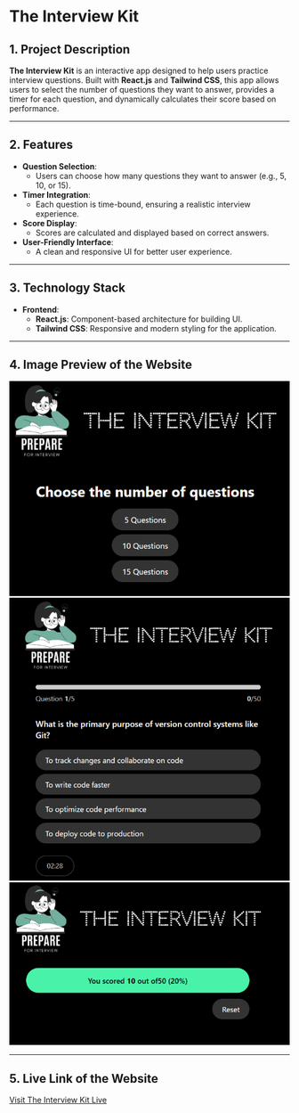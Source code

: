 # The Interview Kit  

## 1. Project Description  
**The Interview Kit** is an interactive app designed to help users practice interview questions. Built with **React.js** and **Tailwind CSS**, this app allows users to select the number of questions they want to answer, provides a timer for each question, and dynamically calculates their score based on performance.

---

## 2. Features  
- **Question Selection**:  
  - Users can choose how many questions they want to answer (e.g., 5, 10, or 15).  
- **Timer Integration**:  
  - Each question is time-bound, ensuring a realistic interview experience.  
- **Score Display**:  
  - Scores are calculated and displayed based on correct answers.  
- **User-Friendly Interface**:  
  - A clean and responsive UI for better user experience.  

---

## 3. Technology Stack  
- **Frontend**:  
  - **React.js**: Component-based architecture for building UI.  
  - **Tailwind CSS**: Responsive and modern styling for the application.

---

## 4. Image Preview of the Website  

![The Interview Kit Preview](https://github.com/Ashab-Asir/The-Interview-Kit/blob/b6aecd8f49616cbe5da6d384cd87413c4ac0341d/01.png)  
![The Interview Kit Preview](https://github.com/Ashab-Asir/The-Interview-Kit/blob/b6aecd8f49616cbe5da6d384cd87413c4ac0341d/02.png) 
![The Interview Kit Preview](https://github.com/Ashab-Asir/The-Interview-Kit/blob/b6aecd8f49616cbe5da6d384cd87413c4ac0341d/03.png) 

---

## 5. Live Link of the Website  
[Visit The Interview Kit Live](https://theinterviewkit01.vercel.app/)  


